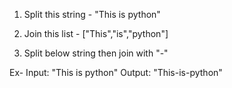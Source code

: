 1. Split this string - "This is python"

2. Join this list - ["This","is","python"]

3. Split below string then join with "-"

Ex- 
Input: "This is python"
Output: "This-is-python"
